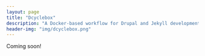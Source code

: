 ```yaml
---
layout: page
title: "Dcyclebox"
description: "A Docker-based workflow for Drupal and Jekyll development, testing, continuous integration and deployment."
header-img: "img/dcyclebox.png"
---
```


Coming soon!
